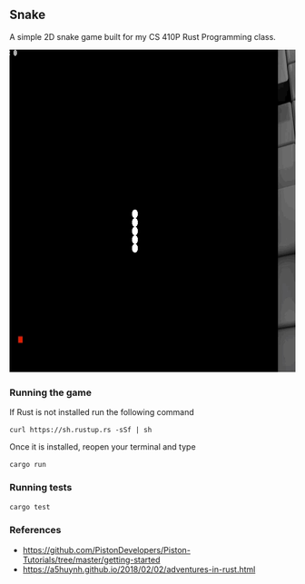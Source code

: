 ## Snake
A simple 2D snake game built for my CS 410P Rust Programming class. 

<img src="https://github.com/bbauley/snake-game/blob/master/assets/imgs/snake.gif" width="760" height="568" /> 

### Running the game
If Rust is not installed run the following command
```
curl https://sh.rustup.rs -sSf | sh
```
Once it is installed, reopen your terminal and type
```
cargo run
```

### Running tests
```
cargo test
```

### References
- https://github.com/PistonDevelopers/Piston-Tutorials/tree/master/getting-started
- https://a5huynh.github.io/2018/02/02/adventures-in-rust.html
